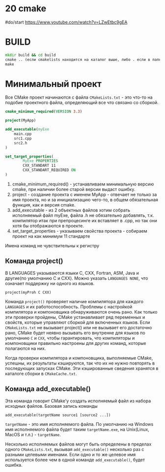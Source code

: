 # 20 cmake
#do/start  https://www.youtube.com/watch?v=LZwEtbc9gEA
# BUILD
```cmd
mkdir build && cd build
cmake .. (если cmakelists находится на каталог выше, либо . если в папке build)
make
```
# Минимальный проект
Все CMake проект начинаются с файла `CMakeLists.txt` - это что-то на подобие проектного файла, определяющий все что связано со сборкой.

```cmake
cmake_minimum_required(VERSION 3.3)

project(MyApp)

add_executable(myExe
    main.cpp
    src1.cpp
    src2.h
)

set_target_properties(
		MyExe PROPERTIES
		CXX_STANDART 11
		CXX_STANDART_REQUIRED ON
)
```

1. cmake_minimum_required() - устанавливаем минимальную версию cmake, при наличии более старой версии выдаст ошибку.
2. project - создание проекта с именем MyApp - отвечает не только за имя проекта, но и за инициализацию чего-то, в общем обязательная функция, как и версия cmake.
3. add_executable - из 2 объектных файлов хотим собрать исполняемый файл myExe, файла .h не обязательно добавлять, т.к. компилятор итак при препроцесинге их вставляет в .cpp, но так они хотя бы отображаются в проекте.
4. set_target_properties - указываем свойства проекта - собираем проект на как минимум 11 стандарте


Имена команд не чувствительны к регистру

## Команда project()
В LANGUAGES указываются языки C, CXX, Fortran, ASM, Java и другие(по умолчанию C и CXX). Можно указать `LANGUAGES NONE`, что означает поддержку ни одного из языков.

```shell
project(myProh C CXX)
```

Команда `project()` проверяет наличие компилятора для каждого `LANGUAGES` и их работоспособность. Проблемы с настройкой компилятора и компоновщика обнаруживаются очень рано. Как только эти проверки пройдены, CMake устанавливает ряд переменных и свойств, которые управляют сборкой для включенных языков. Если `CMakeLists.txt` не вызывает project() или не вызывает его достаточно рано, CMake будет неявно вызывать его внутренне для языков по умолчанию `C` и `CXX`, чтобы гарантировать, что компиляторы и компоновщики правильно настроены для других команд, которые полагаются на них.

Когда проверки компилятора и компоновщика, выполняемые CMake, успешны, их результаты кэшируются, так что их не нужно повторять в последующих запусках CMake. Эти кэшированные сведения хранятся в каталоге сборки в `CMakeCache.txt`.

## Команда add_executable()
Эта команда говорит CMake'у создать исполняемый файл из набора исходных файлов. Базовая запись команды
```shell
add_executable(targetName source1 [source2 ...])
```
`targetName` - это имя исполняемого файла. По умолчанию на Windows имя исполняемого файла будет таким `targetName.exe`, на Unix(Linux, MacOS и т.л.) - `targetName`. 

Несколько исполняемых файлов могут быть определены в пределах одного `CMakeLists.txt`, вызывая `add_executable()` несколько раз с разными целевыми именами. Если одно и то же целевое имя используется более чем в одной команде `add_executable()`, будет ошибка.